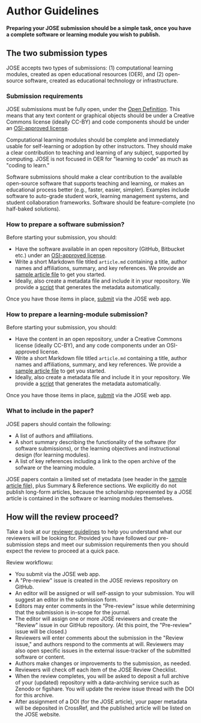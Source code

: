 # Author Guidelines

#### Preparing your JOSE submission should be a simple task, once you have a complete software or learning module you wish to publish.

## The two submission types

JOSE accepts two types of submissions: (1) computational learning modules, created as open educational resources (OER), and (2) open-source software, created as educational technology or infrastructure.

### Submission requirements

JOSE submissions must be fully open, under the [Open Definition](http://opendefinition.org). This means that any text content or graphical objects should be under a Creative Commons license (ideally CC-BY) and code components should be under an [OSI-approved license](https://opensource.org/licenses).

Computational learning modules should be complete and immediately usable for self-learning or adoption by other instructors. They should make a clear contribution to teaching and learning of any subject, supported by computing. JOSE is not focused in OER for "learning to code" as much as "coding to learn."

Software submissions should make a clear contribution to the available open-source software that supports teaching and learning, or makes an educational process better (e.g., faster, easier, simpler). Examples include software to auto-grade student work, learning management systems, and student collaboration frameworks. Software should be feature-complete (no half-baked solutions).

### How to prepare a software submission?

Before starting your submission, you should:

* Have the software available in an open repository (GitHub, Bitbucket etc.) under an [OSI-approved license](https://opensource.org/licenses).
* Write a short Markdown file titled `article.md`  containing a title, author names and affiliations, summary, and key references. We provide an [sample article file](https://github.com/arfon/fidgit/tree/master/paper) to get you started.
* Ideally, also create a metadata file and include it in your repository. We provide a [script](https://gist.github.com/arfon/478b2ed49e11f984d6fb) that generates the metadata automatically.

Once you have those items in place, [submit](http://jose.theoj.org) via the JOSE web app.

### How to prepare a learning-module submission?

Before starting your submission, you should:

* Have the content in an open repository, under a Creative Commons license (ideally CC-BY), and any code components under an OSI-approved license.
* Write a short Markdown file titled `article.md`  containing a title, author names and affiliations, summary, and key references. We provide a [sample article file](https://github.com/arfon/fidgit/tree/master/paper) to get you started.
* Ideally, also create a metadata file and include it in your repository. We provide a [script](https://gist.github.com/arfon/478b2ed49e11f984d6fb) that generates the metadata automatically.

Once you have those items in place, [submit](http://jose.theoj.org) via the JOSE web app.

### What to include in the paper?

JOSE papers should contain the following:

* A list of authors and affiliations.
* A short summary describing the functionality of the software (for software submissions), or the learning objectives and instructional design (for learning modules).
* A list of key references including a link to the open archive of the sofware or the learning module.

JOSE papers contain a limited set of metadata (see header in the [sample article file](https://github.com/arfon/fidgit/tree/master/paper)), plus Summary & Reference sections. We explicitly do not publish long-form articles, because the scholarship represented by a JOSE article is contained in the software or learning modules themselves. 


## How will the review proceed?

Take a look at our [reviewer guidelines]() to help you understand what our reviewers will be looking for. Provided you have followed our pre-submission steps and meet our submission requirements then you should expect the review to proceed at a quick pace.

Review workflowu:

* You submit via the JOSE web app.
* A "Pre-review" issue is created in the JOSE reviews repository on GitHub.
* An editor will be assigned or will self-assign to your submission. You will suggest an editor in the submission form.
* Editors may enter comments in the "Pre-review" issue while determining that the submission is in-scope for the journal.
* The editor will assign one or more JOSE reviewers and create the "Review" issue in our GitHub repository. (At this point, the "Pre-review" issue will be closed.)
* Reviewers will enter comments about the submission in the "Review issue," and authors respond to the comments at will. Reviewers may also open specific issues in the external issue-tracker of the submitted software or content.
* Authors make changes or improvements to the submission, as needed.
* Reviewers will check off each item of the JOSE Review Checklist.
* When the review completes, you will be asked to deposit a full archive of your (updated) repository with a data-archiving service such as Zenodo or figshare. You will update the review issue thread with the DOI for this archive.
* After assignment of a DOI (for the JOSE article), your paper metadata will be deposited in CrossRef, and the published article will be listed on the JOSE website.
